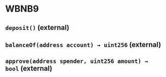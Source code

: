 # WBNB9

## `deposit()` \(external\)

## `balanceOf(address account) → uint256` \(external\)

## `approve(address spender, uint256 amount) → bool` \(external\)

